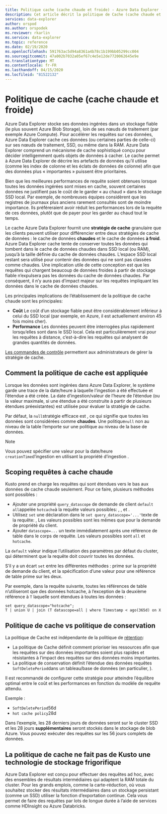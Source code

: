 ```yaml
---
title: Politique cache (cache chaude et froide) - Azure Data Explorer (fr) Microsoft Docs
description: Cet article décrit la politique de Cache (cache chaude et froide) dans Azure Data Explorer.
services: data-explorer
author: orspod
ms.author: orspodek
ms.reviewer: rkarlin
ms.service: data-explorer
ms.topic: reference
ms.date: 02/19/2020
ms.openlocfilehash: 591763ac5d94a8361a4b78c1b199bb05299cc004
ms.sourcegitcommit: 47a002b7032a05ef67c4e5e12de7720062645e9e
ms.translationtype: MT
ms.contentlocale: fr-FR
ms.lasthandoff: 04/15/2020
ms.locfileid: "81522132"
---
```

# <a name="cache-policy-hot-and-cold-cache"></a>Politique de cache (cache chaude et froide)

Azure Data Explorer stocke ses données ingérées dans un stockage fiable (le plus souvent Azure Blob Storage), loin de ses nœuds de traitement (par exemple Azure Compute). Pour accélérer les requêtes sur ces données, Azure Data Explorer cache ces données (ou certaines parties de celle-ci) sur ses nœuds de traitement, SSD, ou même dans la RAM. Azure Data Explorer comprend un mécanisme de cache sophistiqué conçu pour décider intelligemment quels objets de données à cacher. Le cache permet à Azure Data Explorer de décrire les artefacts de données qu’il utilise (comme les index de colonne et les éclats de données de colonne) afin que des données plus « importantes » puissent être prioritaires.

Bien que les meilleures performances de requête soient obtenues lorsque toutes les données ingérées sont mises en cache, souvent certaines données ne justifient pas le coût de le garder « au chaud » dans le stockage SSD local.
Par exemple, de nombreuses équipes considèrent que les registres de journaux plus anciens rarement consultés sont de moindre importance.
Ils préféreraient avoir réduit les performances lors de la requête de ces données, plutôt que de payer pour les garder au chaud tout le temps.

Le cache Azure Data Explorer fournit une **stratégie de cache** granulaire que les clients peuvent utiliser pour différencier entre deux stratégies de cache de données : le cache de données **chaudes** et le cache de données **à froid**. Azure Data Explorer cache tente de conserver toutes les données qui tombent dans le cache de données chaudes dans SSD local (ou RAM), jusqu’à la taille définie du cache de données chaudes. L’espace SSD local restant sera utilisé pour contenir des données qui ne sont pas classées comme chaudes. Une implication utile de cette conception est que les requêtes qui chargent beaucoup de données froides à partir de stockage fiable n’expulsera pas les données du cache de données chaudes. Par conséquent, il n’y aura pas d’impact majeur sur les requêtes impliquant les données dans le cache de données chaudes.

Les principales implications de l’établissement de la politique de cache chaude sont les principales:
* **Coût** Le coût d’un stockage fiable peut être considérablement inférieur à celui du SSD local (par exemple, en Azure, il est actuellement environ 45 fois moins cher).
* **Performance** Les données peuvent être interrogées plus rapidement lorsqu’elles sont dans le SSD local. Cela est particulièrement vrai pour les requêtes à distance, c’est-à-dire les requêtes qui analysent de grandes quantités de données.  

[Les commandes de contrôle](cache-policy.md) permettent aux administrateurs de gérer la stratégie de cache.

## <a name="how-the-cache-policy-gets-applied"></a>Comment la politique de cache est appliquée

Lorsque les données sont ingérées dans Azure Data Explorer, le système garde une trace de la date/heure à laquelle l’ingestion a été effectuée et l’étendue a été créée. La date d’ingestion/valeur de l’heure de l’étendue (ou la valeur maximale, si une étendue a été construite à partir de plusieurs étendues préexistantes) est utilisée pour évaluer la stratégie de cache.

Par défaut, la `null`stratégie efficace est , ce qui signifie que toutes les données sont considérées comme **chaudes**.
Une politique`null` non au niveau de la table l’emporte sur une politique au niveau de la base de données.

> [!Note] 
> Vous pouvez spécifier une valeur pour la date/heure `creationTime`d’ingestion en utilisant la propriété d’ingestion . 

## <a name="scoping-queries-to-hot-cache"></a>Scoping requêtes à cache chaude

Kusto prend en charge les requêtes qui sont étendues vers le bas aux données de cache chaude seulement. Pour ce faire, plusieurs méthodes sont possibles :

- Ajouter une propriété `query_datascope` de demande de client `default` `all`appelée `hotcache`à la requête valeurs possibles: , , et .
- Utilisez `set` une déclaration dans le `set query_datascope='...'`texte de la requête: , Les valeurs possibles sont les mêmes que pour la demande de propriété du client.
- Ajouter `datascope=...` un texte immédiatement après une référence de table dans le corps de requête. Les valeurs possibles sont `all` et `hotcache`.

La `default` valeur indique l’utilisation des paramètres par défaut du cluster, qui déterminent que la requête doit couvrir toutes les données.



S’il y a un écart `set` entre les différentes méthodes : prime sur la propriété de demande du client, et la spécification d’une valeur pour une référence de table prime sur les deux.

Par exemple, dans la requête suivante, toutes les références de table n’utiliseront que des données hotcache, à l’exception de la deuxième référence à `T` laquelle sont étendues à toutes les données :

```kusto
set query_datascope="hotcache";
T | union U | join (T datascope=all | where Timestamp < ago(365d) on X
```

## <a name="cache-policy-vs-retention-policy"></a>Politique de cache vs politique de conservation

La politique de Cache est indépendante de la politique de [rétention](./retentionpolicy.md): 
- La politique de Cache définit comment prioriser les ressources afin que les requêtes sur des données importantes soient plus rapides et résistantes à l’impact des requêtes sur des données moins importantes. 
- La politique de conservation définit l’étendue des données requêtes `SoftDeletePeriod`dans un tableau/base de données (en particulier, ).

Il est recommandé de configurer cette stratégie pour atteindre l’équilibre optimal entre le coût et les performances en fonction du modèle de requête attendu.

Exemple :
* `SoftDeletePeriod`56d
* `hot cache policy`28d

Dans l’exemple, les 28 derniers jours de données seront sur le cluster SSD et les 28 jours **supplémentaires** seront stockés dans le stockage de blob Azure. Vous pouvez exécuter des requêtes sur les 56 jours complets de données. 

## <a name="cache-policy-does-not-make-kusto-a-cold-storage-technology"></a>La politique de cache ne fait pas de Kusto une technologie de stockage frigorifique

Azure Data Explorer est conçu pour effectuer des requêtes ad hoc, avec des ensembles de résultats intermédiaires qui adaptent la RAM totale du cluster. Pour les grands emplois, comme la carte-réduction, où vous souhaitez stocker des résultats intermédiaires dans un stockage persistant (comme un SSD) utiliser la fonction d’exportation continue. Cela vous permet de faire des requêtes par lots de longue durée à l’aide de services comme HDInsight ou Azure Databricks.